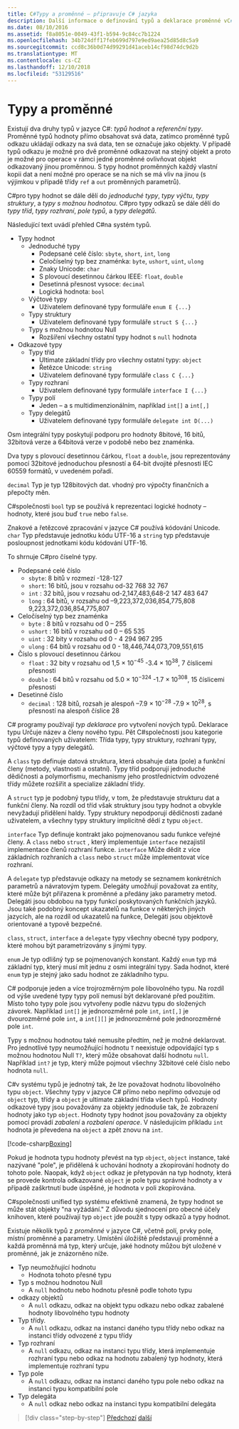 ```yaml
---
title: C#Typy a proměnné – připravuje C# jazyka
description: Další informace o definování typů a deklarace proměnné vC#
ms.date: 08/10/2016
ms.assetid: f8a8051e-0049-43f1-b594-9c84cc7b1224
ms.openlocfilehash: 34b724dff17feb699d797e9ed9aea25d85d8c5a9
ms.sourcegitcommit: ccd8c36b0d74d99291d41aceb14cf98d74dc9d2b
ms.translationtype: MT
ms.contentlocale: cs-CZ
ms.lasthandoff: 12/10/2018
ms.locfileid: "53129516"
---
```

# <a name="types-and-variables"></a>Typy a proměnné

Existují dva druhy typů v jazyce C#: *typů hodnot* a *referenční typy*. Proměnné typů hodnoty přímo obsahovat svá data, zatímco proměnné typů odkazu ukládají odkazy na svá data, ten se označuje jako objekty. V případě typů odkazu je možné pro dvě proměnné odkazovat na stejný objekt a proto je možné pro operace v rámci jedné proměnné ovlivňovat objekt odkazovaný jinou proměnnou. S typy hodnot proměnných každý vlastní kopii dat a není možné pro operace se na nich se má vliv na jinou (s výjimkou v případě třídy `ref` a `out` proměnných parametrů).

C#pro typy hodnot se dále dělí do *jednoduché typy*, *typy výčtu*, *typy struktury*, a *typy s možnou hodnotou*. C#pro typy odkazů se dále dělí do *typy tříd*, *typy rozhraní*, *pole typů*, a *typy delegátů*.

Následující text uvádí přehled C#na systém typů.

* Typy hodnot
    - Jednoduché typy
        * Podepsané celé číslo: `sbyte`, `short`, `int`, `long`
        * Celočíselný typ bez znaménka: `byte`, `ushort`, `uint`, `ulong`
        * Znaky Unicode: `char`
        * S plovoucí desetinnou čárkou IEEE: `float`, `double`
        * Desetinná přesnost vysoce: `decimal`
        * Logická hodnota: `bool`
    - Výčtové typy
        * Uživatelem definované typy formuláře `enum E {...}`
    - Typy struktury
        * Uživatelem definované typy formuláře `struct S {...}`
    - Typy s možnou hodnotou Null
        * Rozšíření všechny ostatní typy hodnot s `null` hodnota
* Odkazové typy
    - Typy tříd
        * Ultimate základní třídy pro všechny ostatní typy: `object`
        * Řetězce Unicode: `string`
        * Uživatelem definované typy formuláře `class C {...}`
    - Typy rozhraní
        * Uživatelem definované typy formuláře `interface I {...}`
    - Typy polí
        * Jeden – a s multidimenzionálním, například `int[]` a `int[,]`
    - Typy delegátů
        * Uživatelem definované typy formuláře `delegate int D(...)`

Osm integrální typy poskytují podporu pro hodnoty 8bitové, 16 bitů, 32bitová verze a 64bitová verze v podobě nebo bez znaménka.

Dva typy s plovoucí desetinnou čárkou, `float` a `double`, jsou reprezentovány pomocí 32bitové jednoduchou přesností a 64-bit dvojité přesnosti IEC 60559 formátů, v uvedeném pořadí.

`decimal` Typ je typ 128bitových dat. vhodný pro výpočty finančních a přepočty měn.

C#společnosti `bool` typ se používá k reprezentaci logické hodnoty – hodnoty, které jsou buď `true` nebo `false`.

Znakové a řetězcové zpracování v jazyce C# používá kódování Unicode. `char` Typ představuje jednotku kódu UTF-16 a `string` typ představuje posloupnost jednotkami kódu kódování UTF-16.

To shrnuje C#pro číselné typy.

* Podepsané celé číslo
    - `sbyte`:  8 bitů v rozmezí -128-127
    - `short`: 16 bitů, jsou v rozsahu od-32 768 32 767
    - `int`  : 32 bitů, jsou v rozsahu od-2,147,483,648-2 147 483 647
    - `long` : 64 bitů, v rozsahu od –9,223,372,036,854,775,808 9,223,372,036,854,775,807
* Celočíselný typ bez znaménka
    - `byte`   :  8 bitů v rozsahu od 0 – 255
    - `ushort` : 16 bitů v rozsahu od 0 – 65 535
    - `uint`   : 32 bity v rozsahu od 0 - 4 294 967 295
    - `ulong`  : 64 bitů v rozsahu od 0 - 18,446,744,073,709,551,615
* Číslo s plovoucí desetinnou čárkou
    - `float`  : 32 bity v rozsahu od 1,5 × 10<sup>−45</sup> -3.4 × 10<sup>38</sup>, 7 číslicemi přesnosti
    - `double` : 64 bitů v rozsahu od 5.0 × 10<sup>−324</sup> -1.7 × 10<sup>308</sup>, 15 číslicemi přesnosti
* Desetinné číslo
    - `decimal` : 128 bitů, rozsah je alespoň –7.9 × 10<sup>−28</sup> -7.9 × 10<sup>28</sup>, s přesností na alespoň číslice 28
    
C# programy používají *typ deklarace* pro vytvoření nových typů. Deklarace typu Určuje název a členy nového typu. Pět C#společnosti jsou kategorie typů definovaných uživatelem: Třída typy, typy struktury, rozhraní typy, výčtové typy a typy delegátů.

A `class` typ definuje datová struktura, která obsahuje data (pole) a funkční členy (metody, vlastnosti a ostatní). Typy tříd podporují jednoduché dědičnosti a polymorfismu, mechanismy jeho prostřednictvím odvozené třídy můžete rozšířit a specialize základní třídy.

A `struct` typ je podobný typu třídy, v tom, že představuje strukturu dat a funkční členy. Na rozdíl od tříd však struktury jsou typy hodnot a obvykle nevyžadují přidělení haldy. Typy struktury nepodporují dědičnosti zadané uživatelem, a všechny typy struktury implicitně dědí z typu `object`.

`interface` Typ definuje kontrakt jako pojmenovanou sadu funkce veřejné členy. A `class` nebo `struct` , který implementuje `interface` nezajistil implementace členů rozhraní funkce. `interface` Může dědit z více základních rozhraních a `class` nebo `struct` může implementovat více rozhraní.

A `delegate` typ představuje odkazy na metody se seznamem konkrétních parametrů a návratovým typem. Delegáty umožňují považovat za entity, které může být přiřazena k proměnné a předány jako parametry metod. Delegáti jsou obdobou na typy funkcí poskytovaných funkčních jazyků. Jsou také podobný koncept ukazatelů na funkce v některých jiných jazycích, ale na rozdíl od ukazatelů na funkce, Delegáti jsou objektově orientované a typově bezpečné.

`class`, `struct`, `interface` a `delegate` typy všechny obecné typy podpory, které mohou být parametrizovány s jinými typy.

`enum` Je typ odlišný typ se pojmenovaných konstant. Každý `enum` typ má základní typ, který musí mít jednu z osmi integrální typy. Sada hodnot, které `enum` typ je stejný jako sadu hodnot ze základního typu.

C# podporuje jeden a více trojrozměrným pole libovolného typu. Na rozdíl od výše uvedené typy typy polí nemusí být deklarované před použitím. Místo toho typy pole jsou vytvořeny podle názvu typu do složených závorek. Například `int[]` je jednorozměrné pole `int`, `int[,]` je dvourozměrné pole `int`, a `int[][]` je jednorozměrné pole jednorozměrné pole `int`.

Typy s možnou hodnotou také nemusíte předtím, než je možné deklarovat. Pro jednotlivé typy neumožňující hodnotu `T` neexistuje odpovídající typ s možnou hodnotou Null `T?`, který může obsahovat další hodnotu `null`. Například `int?` je typ, který může pojmout všechny 32bitové celé číslo nebo hodnota `null`.

C#v systému typů je jednotný tak, že lze považovat hodnotu libovolného typu `object`. Všechny typy v jazyce C# přímo nebo nepřímo odvozuje od `object` typ, třídy a `object` je ultimate základní třída všech typů. Hodnoty odkazové typy jsou považovány za objekty jednoduše tak, že zobrazení hodnoty jako typ `object`. Hodnoty typy hodnot jsou považovány za objekty pomocí provádí *zabalení* a *rozbalení operace*. V následujícím příkladu `int` hodnota je převedena na `object` a zpět znovu na `int`.

[!code-csharp[Boxing](../../../samples/snippets/csharp/tour/types-and-variables/Program.cs#L1-L10)]

Pokud je hodnota typu hodnoty převést na typ `object`, `object` instance, také nazývané "pole", je přidělená k uchování hodnoty a zkopírování hodnoty do tohoto pole. Naopak, když `object` odkaz je přetypován na typ hodnoty, která se provede kontrola odkazované `object` je pole typu správné hodnoty a v případě zaškrtnutí bude úspěšné, je hodnota v poli zkopírována.

C#společnosti unified typ systému efektivně znamená, že typy hodnot se může stát objekty "na vyžádání." Z důvodu sjednocení pro obecné účely knihoven, které používají typ `object` jde použít s typy odkazů a typy hodnot.

Existuje několik typů z *proměnné* v jazyce C#, včetně polí, prvky pole, místní proměnné a parametry. Umístění úložiště představují proměnné a každá proměnná má typ, který určuje, jaké hodnoty můžou být uložené v proměnné, jak je znázorněno níže.

* Typ neumožňující hodnotu
    - Hodnota tohoto přesné typu
* Typ s možnou hodnotou Null
    - A `null` hodnotu nebo hodnotu přesně podle tohoto typu
* odkazy objektů
    - A `null` odkazu, odkaz na objekt typu odkazu nebo odkaz zabalené hodnoty libovolného typu hodnoty
* Typ třídy.
    - A `null` odkazu, odkaz na instanci daného typu třídy nebo odkaz na instanci třídy odvozené z typu třídy
* Typ rozhraní
    - A `null` odkazu, odkaz na instanci typu třídy, která implementuje rozhraní typu nebo odkaz na hodnotu zabalený typ hodnoty, která implementuje rozhraní typu
* Typ pole
    - A `null` odkazu, odkaz na instanci daného typu pole nebo odkaz na instanci typu kompatibilní pole
* Typ delegáta
    - A `null` odkaz nebo odkaz na instanci typu kompatibilní delegáta

>[!div class="step-by-step"]
>[Předchozí](program-structure.md)
>[další](expressions.md)